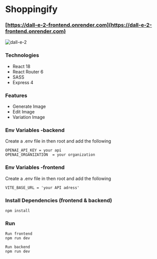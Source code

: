 # Shoppingify

### [https://dall-e-2-frontend.onrender.com](https://dall-e-2-frontend.onrender.com)

![dall-e-2](https://user-images.githubusercontent.com/40764780/229466400-921025ee-9465-4021-8b3f-1bbb1a5cf608.png)

### Technologies

- React 18
- React Router 6
- SASS
- Express 4

### Features

- Generate Image
- Edit Image
- Variation Image

### Env Variables -backend

Create a .env file in then root and add the following

```
OPENAI_API_KEY = your api
OPENAI_ORGANIZATION  = your organization
```

### Env Variables -frontend

Create a .env file in then root and add the following

```
VITE_BASE_URL = 'your API adress'
```

### Install Dependencies (frontend & backend)

```
npm install

```

### Run

```
Run frontend
npm run dev

Run backend
npm run dev
```


